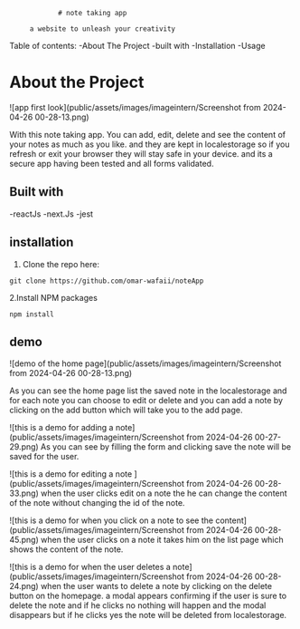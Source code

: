                 # note taking app

         a website to unleash your creativity

Table of contents:
-About The Project
-built with
-Installation
-Usage

# About the Project
![app first look](public/assets/images/imageintern/Screenshot from 2024-04-26 00-28-13.png)

 With this note taking app. You can add, edit, delete and see the content of your notes as much as you like. and they are kept in localestorage so if you refresh or exit your browser they will stay safe in your device. and its a secure app having been tested and all forms validated.

 ## Built with
 -reactJs
 -next.Js
 -jest
 
 ## installation
 1. Clone the repo here:
 ```
 git clone https://github.com/omar-wafaii/noteApp
 ```
 2.Install NPM packages
 ```
 npm install
 ```

 ## demo
 ![demo of the home page](public/assets/images/imageintern/Screenshot from 2024-04-26 00-28-13.png)

 As you can see the home page list the saved note in the localestorage and for each note you can choose to edit or delete and you can add a note by clicking on the add button which will take you to the add page.

 ![this is a demo for adding a note](public/assets/images/imageintern/Screenshot from 2024-04-26 00-27-29.png) 
  As you can see by filling the form and clicking save the note will be saved for the user.

  ![this is a demo for editing a note ](public/assets/images/imageintern/Screenshot from 2024-04-26 00-28-33.png) 
  when the user clicks edit on a note the he can change the content of the note without changing the id of the note.

  ![this is a demo for when you click on a note to see the content](public/assets/images/imageintern/Screenshot from 2024-04-26 00-28-45.png)
  when the user clicks on a note it takes him on the list page which shows the content of the note.

  ![this is a demo for when the user deletes a note](public/assets/images/imageintern/Screenshot from 2024-04-26 00-28-24.png) 
  when the user wants to delete a note by clicking on the delete button on the homepage. a modal appears confirming if the user is sure to delete the note and if he clicks no nothing will happen and the modal disappears but if he clicks yes the note will be deleted from localestorage.
